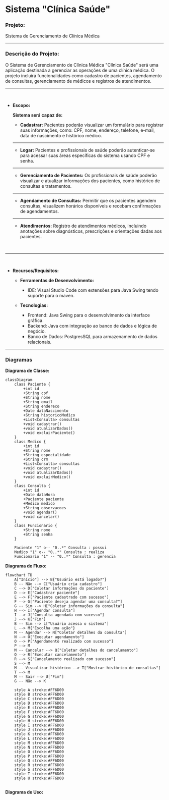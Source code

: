 # Sistema "Clínica Saúde"

### **Projeto:**

Sistema de Gerenciamento de Clínica Médica

<hr>

### **Descrição do Projeto:**

O Sistema de Gerenciamento de Clínica Médica "Clínica Saúde" será uma aplicação destinada a gerenciar as operações de uma clínica médica. O projeto incluirá funcionalidades como cadastro de pacientes, agendamento de consultas, gerenciamento de médicos e registros de atendimentos.
    <hr>
    <br>
- **Escopo:**
    
    **Sistema será capaz de:**

    - **Cadastrar:**
    Pacientes poderão visualizar um formulário para registrar suas informações, como: CPF, nome, endereço,      telefone, e-mail, data de nascimento e histórico médico.
    <hr>

    - **Logar:**
    Pacientes e profissionais de saúde poderão autenticar-se para acessar suas áreas específicas do sistema     usando CPF e senha.
    <hr>

    - **Gerenciamento de Pacientes:**
    Os profissionais de saúde poderão visualizar e atualizar informações dos pacientes, como histórico de       consultas e tratamentos.
    <hr>

    - **Agendamento de Consultas:**
    Permitir que os pacientes agendem consultas, visualizem horários disponíveis e recebam confirmações de      agendamentos.
    <hr>

    - **Atendimentos:**
    Registro de atendimentos médicos, incluindo anotações sobre diagnósticos, prescrições e orientações         dadas aos pacientes.
 <br>

<hr>

<br>

- **Recursos/Requisitos:**
    - **Ferramentas de Desenvolvimento:**
        - IDE: Visual Studio Code com extensões para Java Swing tendo suporte para o maven.

    - **Tecnologias:**
        - Frontend: Java Swing para o desenvolvimento da interface gráfica.
        - Backend: Java com integração ao banco de dados e lógica de negócio.
        - Banco de Dados: PostgresSQL para armazenamento de dados relacionais.

<hr>

### **Diagramas**

**Diagrama de Classe:**
```mermaid
classDiagram
    class Paciente {
        +int id
        +String cpf
        +String nome
        +String email
        +String endereco
        +Date dataNascimento
        +String historicoMedico
        +List<Consulta> consultas
        +void cadastrar()
        +void atualizarDados()
        +void excluirPaciente()
    }
    class Medico {
        +int id
        +String nome
        +String especialidade
        +String crm
        +List<Consulta> consultas
        +void cadastrar()
        +void atualizarDados()
        +void excluirMedico()
    }
    class Consulta {
        +int id
        +Date dataHora
        +Paciente paciente
        +Medico medico
        +String observacoes
        +void agendar()
        +void cancelar()
    }
    class Funcionario {
        +String nome
        +String senha
    }

    Paciente "1" o-- "0..*" Consulta : possui
    Medico "1" o-- "0..*" Consulta : realiza
    Funcionario "1" -- "0..*" Consulta : gerencia
```
**Diagrama de Fluxo:**

```mermaid
flowchart TD
    A["Início"] --> B{"Usuário está logado?"}
    B -- Não --> C["Usuário cria cadastro"]
    C --> D["Coletar informações do paciente"]
    D --> E["Cadastrar paciente"]
    E --> F["Paciente cadastrado com sucesso"]
    F --> G["Paciente deseja agendar uma consulta?"]
    G -- Sim --> H["Coletar informações da consulta"]
    H --> I["Agendar consulta"]
    I --> J["Consulta agendada com sucesso"]
    J --> K["Fim"]
    B -- Sim --> L["Usuário acessa o sistema"]
    L --> M{"Escolha uma ação"}
    M -- Agendar --> N["Coletar detalhes da consulta"]
    N --> O["Executar agendamento"]
    O --> P["Agendamento realizado com sucesso"]
    P --> M
    M -- Cancelar --> Q["Coletar detalhes do cancelamento"]
    Q --> R["Executar cancelamento"]
    R --> S["Cancelamento realizado com sucesso"]
    S --> M
    M -- Visualizar histórico --> T["Mostrar histórico de consultas"]
    T --> M
    M -- Sair --> U["Fim"]
    G -- Não --> K

    style A stroke:#FF6D00
    style B stroke:#FF6D00
    style C stroke:#FF6D00
    style D stroke:#FF6D00
    style E stroke:#FF6D00
    style F stroke:#FF6D00
    style G stroke:#FF6D00
    style H stroke:#FF6D00
    style I stroke:#FF6D00
    style J stroke:#FF6D00
    style K stroke:#FF6D00
    style L stroke:#FF6D00
    style M stroke:#FF6D00
    style N stroke:#FF6D00
    style O stroke:#FF6D00
    style P stroke:#FF6D00
    style Q stroke:#FF6D00
    style R stroke:#FF6D00
    style S stroke:#FF6D00
    style T stroke:#FF6D00
    style U stroke:#FF6D00


```

**Diagrama de Uso:**

